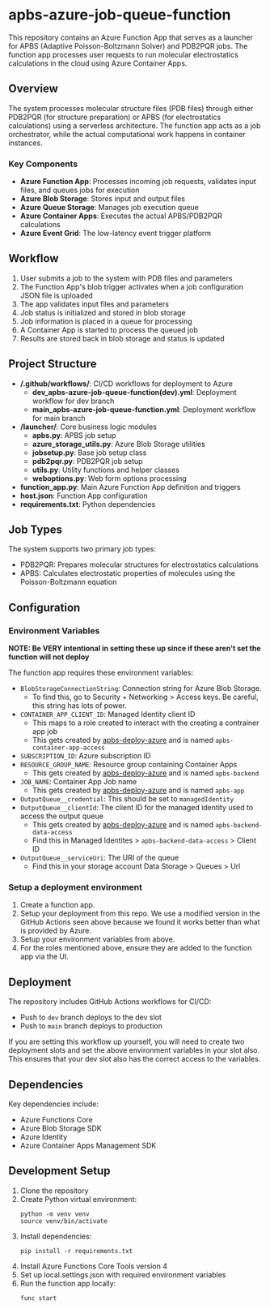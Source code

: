 # apbs-azure-job-queue-function

This repository contains an Azure Function App that serves as a launcher for APBS (Adaptive Poisson-Boltzmann Solver) and PDB2PQR jobs. The function app processes user requests to run molecular electrostatics calculations in the cloud using Azure Container Apps.

## Overview

The system processes molecular structure files (PDB files) through either PDB2PQR (for structure preparation) or APBS (for electrostatics calculations) using a serverless architecture. The function app acts as a job orchestrator, while the actual computational work happens in container instances.

### Key Components

- **Azure Function App**: Processes incoming job requests, validates input files, and queues jobs for execution
- **Azure Blob Storage**: Stores input and output files
- **Azure Queue Storage**: Manages job execution queue
- **Azure Container Apps**: Executes the actual APBS/PDB2PQR calculations
- **Azure Event Grid**: The low-latency event trigger platform

## Workflow

1. User submits a job to the system with PDB files and parameters
2. The Function App's blob trigger activates when a job configuration JSON file is uploaded
3. The app validates input files and parameters
4. Job status is initialized and stored in blob storage
5. Job information is placed in a queue for processing
6. A Container App is started to process the queued job
7. Results are stored back in blob storage and status is updated

## Project Structure

- **/.github/workflows/**: CI/CD workflows for deployment to Azure
  - **dev_apbs-azure-job-queue-function(dev).yml**: Deployment workflow for dev branch
  - **main_apbs-azure-job-queue-function.yml**: Deployment workflow for main branch
- **/launcher/**: Core business logic modules
  - **apbs.py**: APBS job setup
  - **azure_storage_utils.py**: Azure Blob Storage utilities
  - **jobsetup.py**: Base job setup class
  - **pdb2pqr.py**: PDB2PQR job setup
  - **utils.py**: Utility functions and helper classes
  - **weboptions.py**: Web form options processing
- **function_app.py**: Main Azure Function App definition and triggers
- **host.json**: Function App configuration
- **requirements.txt**: Python dependencies

## Job Types

The system supports two primary job types:
- PDB2PQR: Prepares molecular structures for electrostatics calculations
- APBS: Calculates electrostatic properties of molecules using the Poisson-Boltzmann equation

## Configuration

### Environment Variables
**NOTE: Be VERY intentional in setting these up since if these aren't set the function will not deploy**

The function app requires these environment variables:

- `BlobStorageConnectionString`: Connection string for Azure Blob Storage.
    - To find this, go to Security + Networking > Access keys. Be careful, this string has lots of power.
- `CONTAINER_APP_CLIENT_ID`: Managed Identity client ID
    - This maps to a role created to interact with the creating a contrainer app job
    - This gets created by [apbs-deploy-azure](https://github.com/Electrostatics/apbs-deploy-azure) and is named `apbs-container-app-access`
- `SUBSCRIPTION_ID`: Azure subscription ID
- `RESOURCE_GROUP_NAME`: Resource group containing Container Apps
    - This gets created by [apbs-deploy-azure](https://github.com/Electrostatics/apbs-deploy-azure) and is named `apbs-backend`
- `JOB_NAME`: Container App Job name
    - This gets created by [apbs-deploy-azure](https://github.com/Electrostatics/apbs-deploy-azure) and is named `apbs-app`
- `OutputQueue__credential`: This should be set to `managedIdentity`
- `OutputQueue__clientId`: The client ID for the managed identity used to access the output queue
    - This gets created by [apbs-deploy-azure](https://github.com/Electrostatics/apbs-deploy-azure) and is named `apbs-backend-data-access`
    - Find this in Managed Identites > `apbs-backend-data-access` > Client ID
- `OutputQueue__serviceUri`: The URI of the queue
    - Find this in your storage account Data Storage > Queues > Url

### Setup a deployment environment
1) Create a function app.
2) Setup your deployment from this repo. We use a modified version in the GitHub Actions seen above because we found it works better than what is provided by Azure.
3) Setup your environment variables from above.
4) For the roles mentioned above, ensure they are added to the function app via the UI.

## Deployment

The repository includes GitHub Actions workflows for CI/CD:

- Push to `dev` branch deploys to the dev slot
- Push to `main` branch deploys to production

If you are setting this workflow up yourself, you will need to create two deployment slots and set the above environment variables in your slot also.
This ensures that your dev slot also has the correct access to the variables.

## Dependencies

Key dependencies include:
- Azure Functions Core
- Azure Blob Storage SDK
- Azure Identity
- Azure Container Apps Management SDK

## Development Setup

1. Clone the repository
2. Create Python virtual environment:
   ```
   python -m venv venv
   source venv/bin/activate
   ```
3. Install dependencies:
   ```
   pip install -r requirements.txt
   ```
4. Install Azure Functions Core Tools version 4
5. Set up local.settings.json with required environment variables
6. Run the function app locally:
   ```
   func start
   ```
